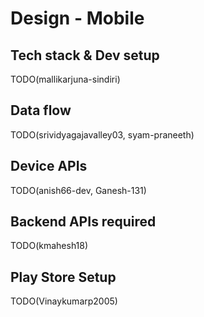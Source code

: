 # Design - Mobile

## Tech stack & Dev setup

TODO(mallikarjuna-sindiri)

## Data flow

TODO(srividyagajavalley03, syam-praneeth)

## Device APIs

TODO(anish66-dev, Ganesh-131)

## Backend APIs required

TODO(kmahesh18)

## Play Store Setup

TODO(Vinaykumarp2005)
